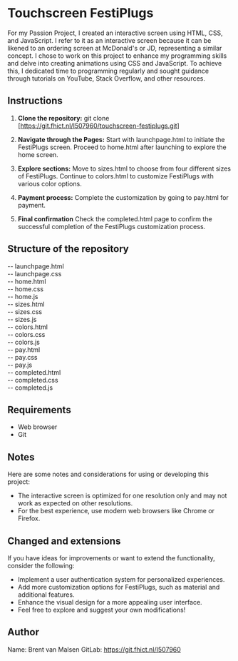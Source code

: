 # Touchscreen FestiPlugs

For my Passion Project, I created an interactive screen using HTML, CSS, and JavaScript. I refer to it as an interactive screen because it can be likened to an ordering screen at McDonald's or JD, representing a similar concept. I chose to work on this project to enhance my programming skills and delve into creating animations using CSS and JavaScript. To achieve this, I dedicated time to programming regularly and sought guidance through tutorials on YouTube, Stack Overflow, and other resources.

## Instructions

1. **Clone the repository:**
   git clone [https://git.fhict.nl/I507960/touchscreen-festiplugs.git]

2. **Navigate through the Pages:**
   Start with launchpage.html to initiate the FestiPlugs screen.
   Proceed to home.html after launching to explore the home screen.

3. **Explore sections:**
   Move to sizes.html to choose from four different sizes of FestiPlugs.
   Continue to colors.html to customize FestiPlugs with various color options.
   
4. **Payment process:**
   Complete the customization by going to pay.html for payment.

5. **Final confirmation**
   Check the completed.html page to confirm the successful completion of the FestiPlugs customization process.

## Structure of the repository

-- launchpage.html  
-- launchpage.css  
-- home.html  
-- home.css  
-- home.js  
-- sizes.html  
-- sizes.css  
-- sizes.js  
-- colors.html  
-- colors.css  
-- colors.js  
-- pay.html  
-- pay.css  
-- pay.js  
-- completed.html  
-- completed.css  
-- completed.js

## Requirements

- Web browser
- Git

## Notes

Here are some notes and considerations for using or developing this project:

- The interactive screen is optimized for one resolution only and may not work as expected on other resolutions.
- For the best experience, use modern web browsers like Chrome or Firefox.

## Changed and extensions

If you have ideas for improvements or want to extend the functionality, consider the following:

- Implement a user authentication system for personalized experiences.
- Add more customization options for FestiPlugs, such as material and additional features.
- Enhance the visual design for a more appealing user interface.
- Feel free to explore and suggest your own modifications!

## Author

Name: Brent van Malsen
GitLab: https://git.fhict.nl/I507960
